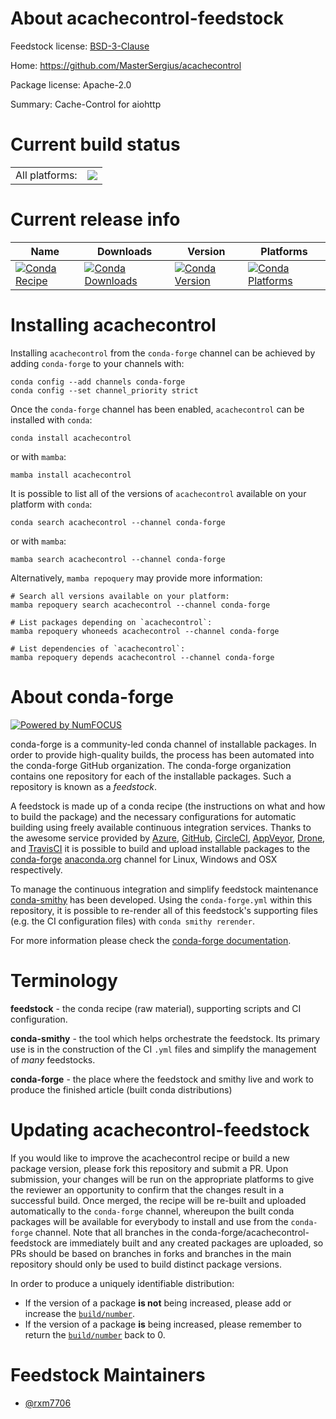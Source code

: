 About acachecontrol-feedstock
=============================

Feedstock license: [BSD-3-Clause](https://github.com/conda-forge/acachecontrol-feedstock/blob/main/LICENSE.txt)

Home: https://github.com/MasterSergius/acachecontrol

Package license: Apache-2.0

Summary: Cache-Control for aiohttp

Current build status
====================


<table><tr><td>All platforms:</td>
    <td>
      <a href="https://dev.azure.com/conda-forge/feedstock-builds/_build/latest?definitionId=21884&branchName=main">
        <img src="https://dev.azure.com/conda-forge/feedstock-builds/_apis/build/status/acachecontrol-feedstock?branchName=main">
      </a>
    </td>
  </tr>
</table>

Current release info
====================

| Name | Downloads | Version | Platforms |
| --- | --- | --- | --- |
| [![Conda Recipe](https://img.shields.io/badge/recipe-acachecontrol-green.svg)](https://anaconda.org/conda-forge/acachecontrol) | [![Conda Downloads](https://img.shields.io/conda/dn/conda-forge/acachecontrol.svg)](https://anaconda.org/conda-forge/acachecontrol) | [![Conda Version](https://img.shields.io/conda/vn/conda-forge/acachecontrol.svg)](https://anaconda.org/conda-forge/acachecontrol) | [![Conda Platforms](https://img.shields.io/conda/pn/conda-forge/acachecontrol.svg)](https://anaconda.org/conda-forge/acachecontrol) |

Installing acachecontrol
========================

Installing `acachecontrol` from the `conda-forge` channel can be achieved by adding `conda-forge` to your channels with:

```
conda config --add channels conda-forge
conda config --set channel_priority strict
```

Once the `conda-forge` channel has been enabled, `acachecontrol` can be installed with `conda`:

```
conda install acachecontrol
```

or with `mamba`:

```
mamba install acachecontrol
```

It is possible to list all of the versions of `acachecontrol` available on your platform with `conda`:

```
conda search acachecontrol --channel conda-forge
```

or with `mamba`:

```
mamba search acachecontrol --channel conda-forge
```

Alternatively, `mamba repoquery` may provide more information:

```
# Search all versions available on your platform:
mamba repoquery search acachecontrol --channel conda-forge

# List packages depending on `acachecontrol`:
mamba repoquery whoneeds acachecontrol --channel conda-forge

# List dependencies of `acachecontrol`:
mamba repoquery depends acachecontrol --channel conda-forge
```


About conda-forge
=================

[![Powered by
NumFOCUS](https://img.shields.io/badge/powered%20by-NumFOCUS-orange.svg?style=flat&colorA=E1523D&colorB=007D8A)](https://numfocus.org)

conda-forge is a community-led conda channel of installable packages.
In order to provide high-quality builds, the process has been automated into the
conda-forge GitHub organization. The conda-forge organization contains one repository
for each of the installable packages. Such a repository is known as a *feedstock*.

A feedstock is made up of a conda recipe (the instructions on what and how to build
the package) and the necessary configurations for automatic building using freely
available continuous integration services. Thanks to the awesome service provided by
[Azure](https://azure.microsoft.com/en-us/services/devops/), [GitHub](https://github.com/),
[CircleCI](https://circleci.com/), [AppVeyor](https://www.appveyor.com/),
[Drone](https://cloud.drone.io/welcome), and [TravisCI](https://travis-ci.com/)
it is possible to build and upload installable packages to the
[conda-forge](https://anaconda.org/conda-forge) [anaconda.org](https://anaconda.org/)
channel for Linux, Windows and OSX respectively.

To manage the continuous integration and simplify feedstock maintenance
[conda-smithy](https://github.com/conda-forge/conda-smithy) has been developed.
Using the ``conda-forge.yml`` within this repository, it is possible to re-render all of
this feedstock's supporting files (e.g. the CI configuration files) with ``conda smithy rerender``.

For more information please check the [conda-forge documentation](https://conda-forge.org/docs/).

Terminology
===========

**feedstock** - the conda recipe (raw material), supporting scripts and CI configuration.

**conda-smithy** - the tool which helps orchestrate the feedstock.
                   Its primary use is in the construction of the CI ``.yml`` files
                   and simplify the management of *many* feedstocks.

**conda-forge** - the place where the feedstock and smithy live and work to
                  produce the finished article (built conda distributions)


Updating acachecontrol-feedstock
================================

If you would like to improve the acachecontrol recipe or build a new
package version, please fork this repository and submit a PR. Upon submission,
your changes will be run on the appropriate platforms to give the reviewer an
opportunity to confirm that the changes result in a successful build. Once
merged, the recipe will be re-built and uploaded automatically to the
`conda-forge` channel, whereupon the built conda packages will be available for
everybody to install and use from the `conda-forge` channel.
Note that all branches in the conda-forge/acachecontrol-feedstock are
immediately built and any created packages are uploaded, so PRs should be based
on branches in forks and branches in the main repository should only be used to
build distinct package versions.

In order to produce a uniquely identifiable distribution:
 * If the version of a package **is not** being increased, please add or increase
   the [``build/number``](https://docs.conda.io/projects/conda-build/en/latest/resources/define-metadata.html#build-number-and-string).
 * If the version of a package **is** being increased, please remember to return
   the [``build/number``](https://docs.conda.io/projects/conda-build/en/latest/resources/define-metadata.html#build-number-and-string)
   back to 0.

Feedstock Maintainers
=====================

* [@rxm7706](https://github.com/rxm7706/)

